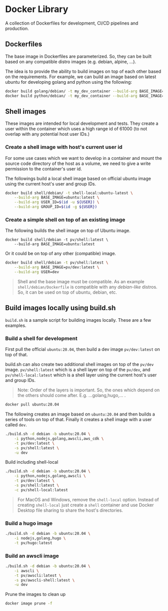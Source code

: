 # Docker Library

A collection of Dockerfiles for development, CI/CD pipelines and production. 

## Dockerfiles
The base image in Dockerfiles are parameterized. So, they can be built based on any compatible distro images (e.g. debian, alpine, ...). 

The idea is to provide the ability to build images on top of each other based on the requirements.
For example, we can build an image based on latest ubuntu for developing golang and python using the following:

```sh
docker build golang/debian/ -t my_dev_container --build-arg BASE_IMAGE=ubuntu:latest
docker build python/debian/ -t my_dev_container --build-arg BASE_IMAGE=my_dev_container
```

## Shell images
These images are intended for local development and tests. They create a user within the container which uses a high range id of 61000 (to not overlap with any potential host user IDs.)

### Create a shell image with host's current user id
For some use cases which we want to develop in a container and mount the source code directory of
the host as a volume, we need to give a write permission to the container's user
id. 

The followings build a local shell image based on official ubuntu image 
using the current host's user and group IDs.

```sh
docker build shell/debian/ -t shell-local:ubuntu-latest \
	--build-arg BASE_IMAGE=ubuntu:latest \
	--build-arg USER_ID=$(id -u ${USER}) \
	--build-arg GROUP_ID=$(id -g ${USER})
```
### Create a simple shell on top of an existing image
The following builds the shell image on top of Ubuntu image.
```
docker build shell/debian -t pv/shell:latest \
    --build-arg BASE_IMAGE=ubuntu:latest
```
Or it could be on top of any other (compatible) image.
```sh
docker build shell/debian -t pv/shell:latest \
    --build-arg BASE_IMAGE=pv/dev:latest \
    --build-arg USER=dev
```
> Shell and the base image must be compatible. As an example `shell/debian/Dockerfile` is compatible with any *debian-like* distros. So, it can be used on top of ubuntu, debian, etc.

## Build images locally using build.sh
`build.sh` is a sample script for building images locally. These are a few examples.

### Build a shell for development
First pull the official `ubuntu:20.04`, then build a dev image `pv/dev:latest` on top of that.

build.sh can also create two additional shell images on top of the `pv/dev` image. `pv/shell:latest` which is a shell layer on top of the `pv/dev`, and `pv/shell-local:latest` which is a shell layer using the current host's user and group IDs.

> Note: Order of the layers is important. So, the ones which depend on the others should come after. E.g. ...golang,hugo,... .

```sh
docker pull ubuntu:20.04
```
The following creates an image based on `ubuntu:20.04` and then builds a series of tools on top of that. Finally it creates a shell image with a user called `dev`.
```sh
./build.sh -d debian -b ubuntu:20.04 \
    -i python,nodejs,golang,awscli,aws_cdk \
    -t pv/dev:latest \
    -s pv/shell:latest \
    -u dev
```

Build including shell-local
```sh
./build.sh -d debian -b ubuntu:20.04 \
    -i python,nodejs,golang,awscli \
    -t pv/dev:latest \
    -s pv/shell:latest \
    -c pv/shell-local:latest
```
> For MacOS and Windows, remove the `shell-local` option. Instead of creating `shell-local` just create a `shell` container and use Docker Desktop file sharing to share the host's directories.

### Build a hugo image
```sh
./build.sh -d debian -b ubuntu:20.04 \
    -i nodejs,golang,hugo \
    -t pv/hugo:latest
```
### Build an awscli image
```sh
./build.sh -d debian -b ubuntu:20.04 \
    -i awscli \
    -t pv/awscli:latest \
    -s pv/awscli-shell:latest \
    -u dev
```
Prune the images to clean up
```sh
docker image prune -f
```
